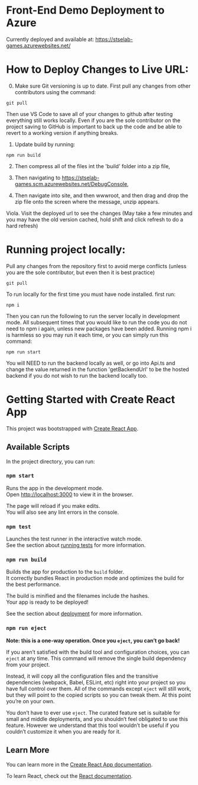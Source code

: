 # Front-End Demo Deployment to Azure
Currently deployed and available at:
https://stselab-games.azurewebsites.net/

# How to Deploy Changes to Live URL:

0) Make sure Git versioning is up to date. First pull any changes from other contributors using the command:
```
git pull
```
Then use VS Code to save all of your changes to github after testing everything still works locally. Even if you are the sole contributor on the project saving to GitHub is important to back up the code and be able to revert to a working version if anything breaks. 

1) Update build by running:
```
npm run build
```

2) Then compress all of the files int the 'build' folder into a zip file,

3) Then navigating to https://stselab-games.scm.azurewebsites.net/DebugConsole,

4) Then navigate into site, and then wwwroot, and then drag and drop the zip file onto the screen where the message, unzip appears.

Viola. Visit the deployed url to see the changes (May take a few minutes and you may have the old version cached, hold shift and click refresh to do a hard refresh)

# Running project locally:

Pull any changes from the repository first to avoid merge conflicts (unless you are the sole contributor, but even then it is best practice)
```
git pull
```

To run locally for the first time you must have node installed. first run: 
```
npm i
```

Then you can run the following to run the server locally in development mode. All subsequent times that
you would like to run the code you do not need to npm i again, unless new packages have been added. Running npm i is harmless so
you may run it each time, or you can simply run this command:
```
npm run start
```

You will NEED to run the backend locally as well, or go into Api.ts and change the value returned in the 
function 'getBackendUrl' to be the hosted backend if you do not wish to run the backend locally too. 

# Getting Started with Create React App

This project was bootstrapped with [Create React App](https://github.com/facebook/create-react-app).

## Available Scripts

In the project directory, you can run:

### `npm start`

Runs the app in the development mode.\
Open [http://localhost:3000](http://localhost:3000) to view it in the browser.

The page will reload if you make edits.\
You will also see any lint errors in the console.

### `npm test`

Launches the test runner in the interactive watch mode.\
See the section about [running tests](https://facebook.github.io/create-react-app/docs/running-tests) for more information.

### `npm run build`

Builds the app for production to the `build` folder.\
It correctly bundles React in production mode and optimizes the build for the best performance.

The build is minified and the filenames include the hashes.\
Your app is ready to be deployed!

See the section about [deployment](https://facebook.github.io/create-react-app/docs/deployment) for more information.

### `npm run eject`

**Note: this is a one-way operation. Once you `eject`, you can’t go back!**

If you aren’t satisfied with the build tool and configuration choices, you can `eject` at any time. This command will remove the single build dependency from your project.

Instead, it will copy all the configuration files and the transitive dependencies (webpack, Babel, ESLint, etc) right into your project so you have full control over them. All of the commands except `eject` will still work, but they will point to the copied scripts so you can tweak them. At this point you’re on your own.

You don’t have to ever use `eject`. The curated feature set is suitable for small and middle deployments, and you shouldn’t feel obligated to use this feature. However we understand that this tool wouldn’t be useful if you couldn’t customize it when you are ready for it.

## Learn More

You can learn more in the [Create React App documentation](https://facebook.github.io/create-react-app/docs/getting-started).

To learn React, check out the [React documentation](https://reactjs.org/).
